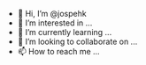- 👋 Hi, I’m @jospehk
- 👀 I’m interested in ...
- 🌱 I’m currently learning ...
- 💞️ I’m looking to collaborate on ...
- 📫 How to reach me ...

<!---
jospehk/jospehk is a ✨ special ✨ repository because its `README.md` (this file) appears on your GitHub profile.
You can click the Preview link to take a look at your changes.
--->
